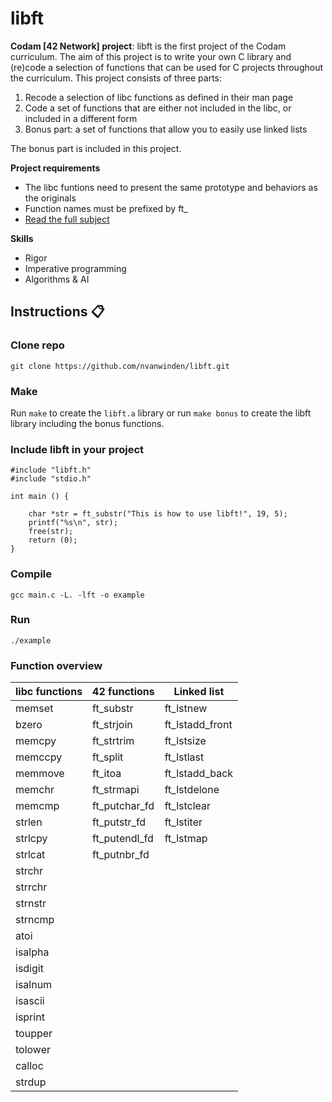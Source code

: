 # libft
**Codam [42 Network] project**: libft is the first project of the Codam curriculum. The aim of this project is to write your own C library and (re)code a selection of functions that can be used for C projects throughout the curriculum. This project consists of three parts:

1) Recode a selection of libc functions as defined in their man page
2) Code a set of functions that are either not included in the libc, or included in a different form
3) Bonus part: a set of functions that allow you to easily use linked lists

The bonus part is included in this project.

**Project requirements**

- The libc funtions need to present the same prototype and behaviors as the originals
- Function names must be prefixed by ft_
- [Read the full subject](https://github.com/nvanwinden/libft/blob/main/en.subject.pdf)

**Skills**
* Rigor
* Imperative programming
* Algorithms & AI

## Instructions :clipboard:

### Clone repo

`git clone https://github.com/nvanwinden/libft.git`

### Make

Run `make` to create the `libft.a` library or run `make bonus` to create the libft library including the bonus functions.

### Include libft in your project

```
#include "libft.h"
#include "stdio.h"

int main () {

	char *str = ft_substr("This is how to use libft!", 19, 5);
	printf("%s\n", str);
	free(str);
	return (0);
}
```

### Compile
`gcc main.c -L. -lft -o example` 

### Run
`./example`

### Function overview

| libc functions | 42 functions | Linked list  |
| ------------- |-------------| -----|
| memset | ft_substr | ft_lstnew |
| bzero | ft_strjoin | ft_lstadd_front |
| memcpy | ft_strtrim | ft_lstsize |
| memccpy |ft_split | ft_lstlast |
| memmove | ft_itoa | ft_lstadd_back |
| memchr | ft_strmapi | ft_lstdelone |
| memcmp | ft_putchar_fd | ft_lstclear |
| strlen | ft_putstr_fd | ft_lstiter |
| strlcpy |ft_putendl_fd | ft_lstmap |
| strlcat | ft_putnbr_fd ||
| strchr |||
| strrchr |||
| strnstr |||
| strncmp |||
| atoi |||
| isalpha |||
| isdigit |||
| isalnum |||
| isascii |||
| isprint |||
| toupper |||
| tolower |||
| calloc |||
| strdup |||
